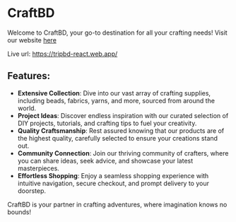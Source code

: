 # CraftBD

Welcome to CraftBD, your go-to destination for all your crafting needs! Visit our website [here](https://www.craftbd.com)

Live url: https://tripbd-react.web.app/

## Features:

- **Extensive Collection**: Dive into our vast array of crafting supplies, including beads, fabrics, yarns, and more, sourced from around the world.
- **Project Ideas**: Discover endless inspiration with our curated selection of DIY projects, tutorials, and crafting tips to fuel your creativity.
- **Quality Craftsmanship**: Rest assured knowing that our products are of the highest quality, carefully selected to ensure your creations stand out.
- **Community Connection**: Join our thriving community of crafters, where you can share ideas, seek advice, and showcase your latest masterpieces.
- **Effortless Shopping**: Enjoy a seamless shopping experience with intuitive navigation, secure checkout, and prompt delivery to your doorstep.

CraftBD is your partner in crafting adventures, where imagination knows no bounds!
